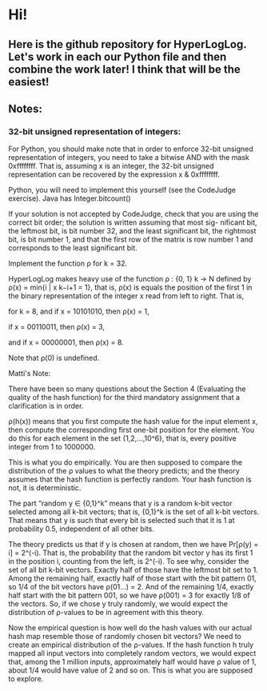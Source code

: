 # Hi! 

## Here is the github repository for HyperLogLog. Let's work in each our Python file and then combine the work later! I think that will be the easiest! 

## Notes:

### 32-bit unsigned representation of integers: 

For Python, you should make note that in order to enforce 32-bit unsigned representation
of integers, you need to take a bitwise AND with the mask 0xffffffff.
That is, assuming x is an integer, the 32-bit unsigned representation can be
recovered by the expression x & 0xffffffff.


Python, you will need to implement this yourself (see the CodeJudge exercise). Java has Integer.bitcount()

If your solution is not accepted by CodeJudge, check that you are
using the correct bit order; the solution is written assuming that most sig-
nificant bit, the leftmost bit, is bit number 32, and the least significant bit,
the rightmost bit, is bit number 1, and that the first row of the matrix is row
number 1 and corresponds to the least significant bit.


Implement the function ρ for k = 32.


HyperLogLog makes heavy use of the function ρ : {0, 1} k → N defined by
ρ(x) = min{i | x k−i+1 = 1}, that is, ρ(x) is equals the position of the first
1 in the binary representation of the integer x read from left to right. That
is, 

for k = 8, and if x = 10101010, then ρ(x) = 1, 

if x = 00110011, then ρ(x) = 3, 

and if x = 00000001, then ρ(x) = 8. 

Note that ρ(0) is undefined.




Matti's Note:

There have been so many questions about the Section 4 (Evaluating the quality of the hash function) for the third mandatory assignment that a clarification is in order.

ρ(h(x)) means that you first compute the hash value for the input element x, then compute the corresponding first one-bit position for the element. You do this for each element in the set {1,2,…,10^6}, that is, every positive integer from 1 to 1000000. 

This is what you do empirically. You are then supposed to compare the distribution of the ρ values to what the theory predicts; and the theory assumes that the hash function is perfectly random. Your hash function is not, it is deterministic.

The part “random y ∈ {0,1}^k” means that y is a random k-bit vector selected among all k-bit vectors; that is, {0,1}^k is the set of all k-bit vectors. That means that y is such that every bit is selected such that it is 1 at probability 0.5, independent of all other bits.

The theory predicts us that if y is chosen at random, then we have Pr[ρ(y) = i] = 2^(-i). That is, the probability that the random bit vector y has its first 1 in the position i, counting from the left, is 2^(-i). To see why, consider the set of all bit k-bit vectors. Exactly half of those have the leftmost bit set to 1. Among the remaining half, exactly half of those start with the bit pattern 01, so 1/4 of the bit vectors have ρ(01…) = 2. And of the remaining 1/4, exactly half start with the bit pattern 001, so we have ρ(001) = 3 for exactly 1/8 of the vectors. So, if we chose y truly randomly, we would expect the distribution of ρ-values to be in agreement with this theory.

Now the empirical question is how well do the hash values with our actual hash map resemble those of randomly chosen bit vectors? We need to create an empirical distribution of the ρ-values. If the hash function h truly mapped all input vectors into completely random vectors, we would expect that, among the 1 million inputs, approximately half would have ρ value of 1, about 1/4 would have value of 2 and so on. This is what you are supposed to explore.
